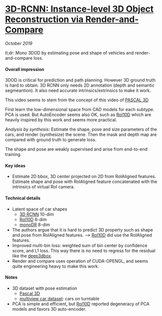 # [3D-RCNN: Instance-level 3D Object Reconstruction via Render-and-Compare](http://openaccess.thecvf.com/content_cvpr_2018/papers/Kundu_3D-RCNN_Instance-Level_3D_CVPR_2018_paper.pdf)

_October 2019_

tl;dr: Mono 3DOD by estimating pose and shape of vehicles and render-and-compare loss.

#### Overall impression
3DOD is critical for prediction and path planning. However 3D ground truth is hard to obtain. 3D RCNN only needs 2D annotation (depth and semantic segmeantion). It also need accurate intrinsics/extrinsics to make it work.

This video seems to stem from the concept of this video of [PASCAL 3D](https://www.youtube.com/watch?v=5Yeus0x6fo0&feature=youtu.be)

First learn the low-dimensional space from CAD models for each subtype. PCA is used. But AutoEncoder seems also OK, such as [RoI10D](roi10d.md) which are heavily inspired by this work and seems more practical.

*Analysis by synthesis*: Estimate the shape, pose and size parameters of the cars, and render (synthesize) the scene. Then the mask and depth map are compared with ground truth to generate loss.

The shape and pose are weakly supervised and arise from end-to-end training.

#### Key ideas
- Estimate 2D bbox, 3D center projected on 2D from RoIAligned features. Estimate shape and pose with RoIAligned feature concatenated with the intrinsics of virtual RoI camera.

#### Technical details
- Latent space of car shapes 
	- [3D RCNN](3d_rcnn.md) 10-dim
	- [RoI10D](roi10d.md) 6-dim
	- [monoDR](monodr.md) 8-dim
- The authors argue that it is hard to predict 3D property such as shape and pose from RoIAligned features. --> [RoI10D](roi10d.md) did use the RoIAligned features.
- Improved multi-bin loss: weighted sum of bin center by confidence score, and L1 loss. This way there is no need to regress for the residual like the [deep3dbox](deep3dbox.md). 
- Render and compare uses operation of CUDA-OPENGL, and seems quite engineering heavy to make this work.

#### Notes
- 3D dataset with pose estimation
	- [Pascal 3D](http://cvgl.stanford.edu/papers/xiang_wacv14.pdf)
	- [multiview car dataset](https://www.epfl.ch/labs/cvlab/data/data-pose-index-php/): cars on turntable
- PCA is simple and efficient, but [RoI10D](roi10d.md) reported degeneracy of PCA models and favors 3D auto-encoder.